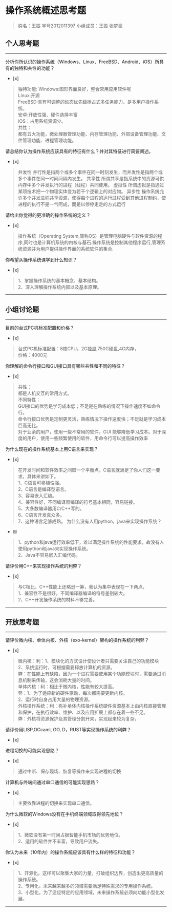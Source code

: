 # 操作系统概述思考题
>姓名：王振  学号2012011397 小组成员：王振 张梦豪
## 个人思考题

---

分析你所认识的操作系统（Windows、Linux、FreeBSD、Android、iOS）所具有的独特和共性的功能？
- [x]  
>独特功能:
>Windows:图形界面良好，整合常用应用软件呢  
>Linux:开源  
>FreeBSD:具有可调整的动态优先级抢占式多任务能力、是多用户操作系统。  
>安卓:开放性强、硬件选择丰富  
>iOS：占用系统资源少。  
>共性：  
>都有五大功能，微处理器管理功能、内存管理功能、外部设备管理功能、文件管理功能、进程管理功能。   

请总结你认为操作系统应该具有的特征有什么？并对其特征进行简要阐述。
- [x]  

>并发性 并行性是指两个或多个事件在同一时刻发生，而并发性是指两个或多个事件在同一时间间隔内发生。
>共享性 所谓共享是指系统中的资源可供内存中多个并发执行的进程（线程）共同使用。
>虚拟性 所谓虚拟是指通过某项技术把一个物理实体变为若干个逻辑上的对应物。
>异步性 操作系统允许多个并发进程共享资源，使得每个进程的运行过程受到其他进程制约，使进程的执行不是一气呵成，而是以停停走走的方式运行

请给出你觉得的更准确的操作系统的定义？
- [x]  

>操作系统（Operating System,简称OS）是管理电脑硬件与软件资源的程序,同时也是计算机系统的内核与基石.操作系统是控制其他程序运行,管理系统资源并为用户提供操作界面的系统软件的集合.   

你希望从操作系统课学到什么知识？
- [x]  
 
>1、掌握操作系统的基本概念、基本结构。  
>2、深入理解操作系统内部以及基本原理。

---

## 小组讨论题

---

目前的台式PC机标准配置和价格？
- [x]  

>台式PC机标准配置：8核CPU。2G独显,750G硬盘,4G内存，  
价格：4000元

你理解的命令行接口和GUI接口具有哪些共性和不同的特征？
- [x]  

>共性：  
都是人机交互的常用方式。    
>不同特性：  
>GUI接口的优势是学习成本低；不足是在熟练的情况下操作速度不如命令行。  
>命令行接口优势是定制更灵活，熟练情况下操作速度快；不足就是学习成本巨高无比。  
>对于业余的用户，使用一些不常用的软件，GUI 能够降低学习成本。对于深度的用户，使用一些频繁使用的软件，用命令行可以提高操作效率

为什么现在的操作系统基本上用C语言来实现？
- [x]  

> 在开发时间和软件效率之间取一个平衡点，C语言就满足了你人们这一要求，具体来讲如下。  
1、C语言可移植性强。  
2、C语言是编译型语言。  
3、容易嵌入汇编。  
4、兼容性好，不同编译器编译的符号基本相同，容易链接。  
5、大多数编译器用C/C++写的。  
6、C语言开发真众多。  
7、这种语言足够成熟。
为什么没有人用python，java来实现操作系统？
- [x]  

>  1、python和java运行效率低下，难以满足操作系统的性能要求，故没有人使用python和java来实现操作系统。  
2、Java不容易嵌入汇编代码。


请评价用C++来实现操作系统的利弊？
- [x]  

>  与C相比，C++性能上还略逊一筹，我认为集中表现在一下两点。  
1、兼容性不是很好，不同编译器编译的符号差别较大。  
2、C++开发操作系统的材料不够完善。


---

## 开放思考题

---

请评价微内核、单体内核、外核（exo-kernel）架构的操作系统的利弊？
- [x]  

>微内核：利：1、模块化的方式设计使设计者只需要关注自己的功能模块  
2、系统运行时，可根据需要释放计算机的资源。  
弊：在性能上有缺陷，因为一个进程需要使用某个功能模块时，需要通过消息机制来传输，这会消耗大量的时间。  
单体内核：利：相比于微内核，性能有较大提高。  
弊：1、为了适应新的硬件驱动，每次都需要更新内核。  
2、运行时自身占用大量的物理资源。  
外核操作系统：利：弥补单体内核操作系统硬件资源基本上由内核直接管理和保护，在执行效率、维护、以及应用扩展上都存在着一些不足。  
弊：外核将资源保护及其管理分割开来，实现起来较为复杂，


请评价用LISP,OCcaml, GO, D，RUST等实现操作系统的利弊？
- [x]  

>  

进程切换的可能实现思路？
- [x]  

>  通过中断、保存现场、恢复等操作来实现进程的切换

计算机与终端间通过串口通信的可能实现思路？
- [x]  

>  主要依靠进程的切换来实现串口通信。

为什么微软的Windows没有在手机终端领域取得领先地位？
- [x]  

>  1、微软没有第一时间占据智能手机市场的优势地位。  
2、适用的软件并不丰富，导致用户流失。

你认为未来（10年内）的操作系统应该具有什么样的特征和功能？
- [x]  

>   1、开源化。这样可以聚集大家的力量，打破组织边界，创造出更高质量的操作系统。  
2、专用化。未来越来越多的领域需要满足特殊需求的专用操作系统。  
3、小型化。为了适应特定的应用领域，未来操作系统必须向功能小型化发展。  


---
